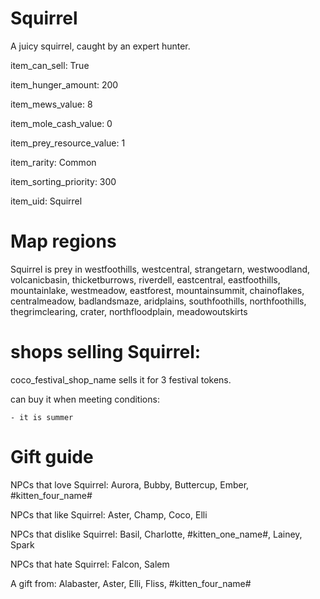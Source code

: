 # Squirrel

A juicy squirrel, caught by an expert hunter.

item_can_sell: True

item_hunger_amount: 200

item_mews_value: 8

item_mole_cash_value: 0

item_prey_resource_value: 1

item_rarity: Common

item_sorting_priority: 300

item_uid: Squirrel

# Map regions

Squirrel is prey in westfoothills, westcentral, strangetarn, westwoodland, volcanicbasin, thicketburrows, riverdell, eastcentral, eastfoothills, mountainlake, westmeadow, eastforest, mountainsummit, chainoflakes, centralmeadow, badlandsmaze, aridplains, southfoothills, northfoothills, thegrimclearing, crater, northfloodplain, meadowoutskirts

# shops selling Squirrel:

coco_festival_shop_name sells it for 3 festival tokens.

  can buy it when meeting conditions: 

    - it is summer

# Gift guide

NPCs that love Squirrel: Aurora, Bubby, Buttercup, Ember, #kitten_four_name#

NPCs that like Squirrel: Aster, Champ, Coco, Elli

NPCs that dislike Squirrel: Basil, Charlotte, #kitten_one_name#, Lainey, Spark

NPCs that hate Squirrel: Falcon, Salem

A gift from: Alabaster, Aster, Elli, Fliss, #kitten_four_name#